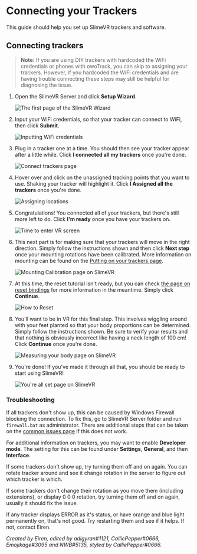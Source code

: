 # Connecting your Trackers

This guide should help you set up SlimeVR trackers and software.


## Connecting trackers

> **Note:** If you are using DIY trackers with hardcoded the WiFi credentials or phones with owoTrack, you can skip to assigning your trackers. However, if you hardcoded the WiFi credentials and are having trouble connecting these steps may still be helpful for diagnosing the issue.

1. Open the SlimeVR Server and click **Setup Wizard**.

   ![The first page of the SlimeVR Wizard](../assets/img/Setup_Welcome.png)

1. Input your WiFi credentials, so that your tracker can connect to WiFi, then click **Submit**.

   ![Inputting WiFi credentials](../assets/img/Setup_WiFi.png)

1. Plug in a tracker one at a time. You should then see your tracker appear after a little while. Click **I connected all my trackers** once you're done.

   ![Connect trackers page](../assets/img/Setup_Connect-Trackers.png)

1. Hover over and click on the unassigned tracking points that you want to use. Shaking your tracker will highlight it. Click **I Assigned all the trackers** once you're done.

   ![Assigning locations](../assets/img/Setup_Assignment.png)

1. Congratulations! You connected all of your trackers, but there's still more left to do. Click **I'm ready** once you have your trackers on.

   ![Time to enter VR screen](../assets/img/Setup_NotDone.png)

1. This next part is for making sure that your trackers will move in the right direction. Simply follow the instructions shown and then click **Next step** once your mounting rotations have been calibrated. More information on mounting can be found on the [Putting on your trackers page](putting-on-trackers.md).

   ![Mounting Calibration page on SlimeVR](../assets/img/Setup_Mounting.png)

1. At this time, the reset tutorial isn't ready, but you can check [the page on reset bindings](setting-reset-bindings.md) for more information in the meantime. Simply click **Continue**.

   ![How to Reset](../assets/img/Setup_Reset.png)

1. You'll want to be in VR for this final step. This involves wiggling around with your feet planted so that your body proportions can be determined. Simply follow the instructions shown. Be sure to verify your results and that nothing is obviously incorrect like having a neck length of 100 cm! Click **Continue** once you're done.

   ![Measuring your body page on SlimeVR](../assets/img/Setup_Proportions.png)

1. You're done! If you've made it through all that, you should be ready to start using SlimeVR!

   ![You're all set page on SlimeVR](../assets/img/Setup_Done.png)


### Troubleshooting

If all trackers don't show up, this can be caused by Windows Firewall blocking the connection. To fix this, go to SlimeVR Server folder and run `firewall.bat` as administrator. There are additional steps that can be taken on the [common issues page](../common-issues.md#the-trackers-are-connected-to-my-wifi-but-dont-turn-up-on-slimevr) if this does not work.

For additional information on trackers, you may want to enable **Developer mode**. The setting for this can be found under **Settings**, **General**, and then **Interface**.

If some trackers don't show up, try turning them off and on again. You can rotate tracker around and see it change rotation in the server to figure out which tracker is which.

If some trackers don't change their rotation as you move them (including extensions), or display 0 0 0 rotation, try turning them off and on again, usually it should fix the issue.

If any tracker displays ERROR as it's status, or have orange and blue light permanently on, that's not good. Try restarting them and see if it helps. If not, contact Eiren.

*Created by Eiren, edited by adigyran#1121, CalliePepper#0666, Emojikage#3095 and NWB#5135, styled by CalliePepper#0666.*
